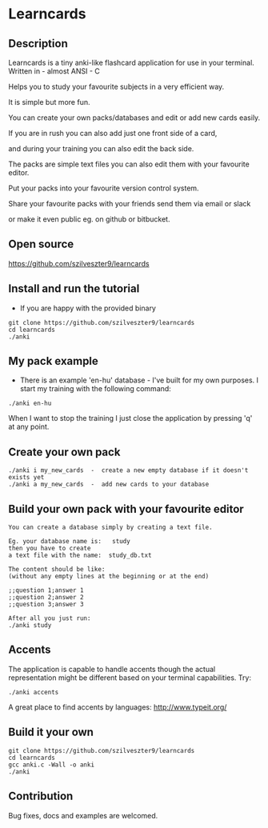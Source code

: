 # Learncards #

Description
-----------
Learncards is a tiny anki-like flashcard application for use in your terminal. Written in - almost ANSI - C

Helps you to study your favourite subjects in a very efficient way.

It is simple but more fun.


You can create your own packs/databases and edit or add new cards easily.

If you are in rush you can also add just one front side of a card,

and during your training you can also edit the back side.

The packs are simple text files you can also edit them with your favourite editor.

Put your packs into your favourite version control system.

Share your favourite packs with your friends send them via email or slack

or make it even public eg. on github or bitbucket.

Open source
-----------
https://github.com/szilveszter9/learncards

Install and run the tutorial
----------------------------
* If you are happy with the provided binary
```shell
git clone https://github.com/szilveszter9/learncards
cd learncards
./anki
```

My pack example
---------------
* There is an example 'en-hu' database - I've built for my own purposes.
I start my training with the following command:
```shell
./anki en-hu
```
When I want to stop the training I just close the application by pressing 'q' at any point.

Create your own pack
--------------------
```shell
./anki i my_new_cards  -  create a new empty database if it doesn't exists yet
./anki a my_new_cards  -  add new cards to your database
```

Build your own pack with your favourite editor
----------------------------------------------
```text
You can create a database simply by creating a text file.

Eg. your database name is:   study
then you have to create
a text file with the name:  study_db.txt

The content should be like:
(without any empty lines at the beginning or at the end)

;;question 1;answer 1
;;question 2;answer 2
;;question 3;answer 3

After all you just run:
./anki study
```

Accents
-------
The application is capable to handle accents
though the actual representation might be different
based on your terminal capabilities.
Try:
```shell
./anki accents
```
A great place to find accents by languages:
http://www.typeit.org/

Build it your own
-----------------
```shell
git clone https://github.com/szilveszter9/learncards
cd learncards
gcc anki.c -Wall -o anki
./anki
```

Contribution
------------
Bug fixes, docs and examples are welcomed.
